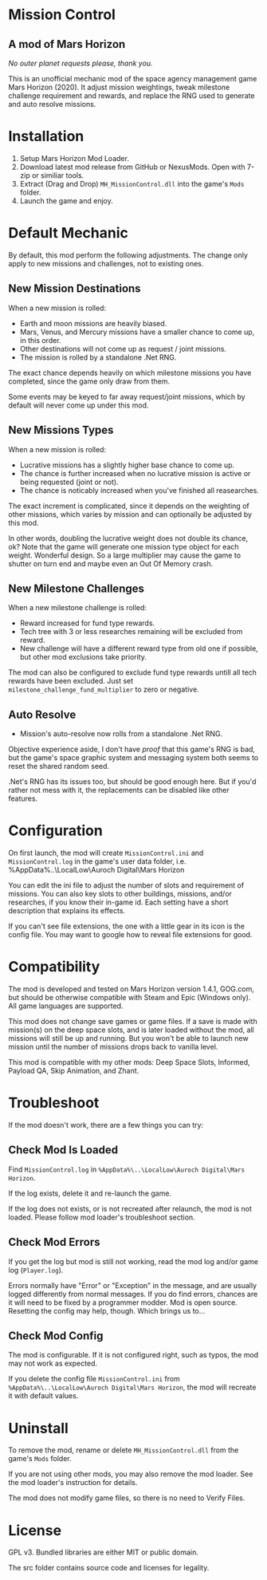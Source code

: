 # ﻿Mission Control #
## A mod of Mars Horizon ##

*No outer planet requests please, thank you.*

This is an unofficial mechanic mod of the space agency management game Mars Horizon (2020).
It adjust mission weightings, tweak milestone challenge requirement and rewards, and replace the RNG used to generate and auto resolve missions.


# Installation #

1. Setup Mars Horizon Mod Loader.
2. Download latest mod release from GitHub or NexusMods.  Open with 7-zip or similiar tools.
3. Extract (Drag and Drop) `MH_MissionControl.dll` into the game's `Mods` folder.
4. Launch the game and enjoy.


# Default Mechanic #

By default, this mod perform the following adjustments.
The change only apply to new missions and challenges, not to existing ones.

## New Mission Destinations ##

When a new mission is rolled:

* Earth and moon missions are heavily biased.
* Mars, Venus, and Mercury missions have a smaller chance to come up, in this order.
* Other destinations will not come up as request / joint missions.
* The mission is rolled by a standalone .Net RNG.

The exact chance depends heavily on which milestone missions you have completed,
since the game only draw from them.

Some events may be keyed to far away request/joint missions, which by default will never come up under this mod.

## New Missions Types ##

When a new mission is rolled:

* Lucrative missions has a slightly higher base chance to come up.
* The chance is further increased when no lucrative mission is active or being requested (joint or not).
* The chance is noticably increased when you've finished all reasearches.

The exact increment is complicated, since it depends on the weighting of other missions,
which varies by mission and can optionally be adjusted by this mod.

In other words, doubling the lucrative weight does not double its chance, ok?
Note that the game will generate one mission type object for each weight.
Wonderful design.
So a large multiplier may cause the game to shutter on turn end and maybe even an Out Of Memory crash.

## New Milestone Challenges ##

When a new milestone challenge is rolled:

* Reward increased for fund type rewards.
* Tech tree with 3 or less researches remaining will be excluded from reward.
* New challenge will have a different reward type from old one if possible, but other mod exclusions take priority.

The mod can also be configured to exclude fund type rewards untill all tech rewards have been excluded.
Just set `milestone_challenge_fund_multiplier` to zero or negative.

## Auto Resolve ##

* Mission's auto-resolve now rolls from a standalone .Net RNG.

Objective experience aside, I don't have _proof_ that this game's RNG is bad,
but the game's space graphic system and messaging system both seems to reset the shared random seed.

.Net's RNG has its issues too, but should be good enough here.
But if you'd rather not mess with it, the replacements can be disabled like other features.


# Configuration #

On first launch, the mod will create `MissionControl.ini` and `MissionControl.log` in the game's user data folder,
i.e. %AppData%\..\LocalLow\Auroch Digital\Mars Horizon

You can edit the ini file to adjust the number of slots and requirement of missions.
You can also key slots to other buildings, missions, and/or researches, if you know their in-game id.
Each setting have a short description that explains its effects.

If you can't see file extensions, the one with a little gear in its icon is the config file.
You may want to google how to reveal file extensions for good.


# Compatibility #

The mod is developed and tested on Mars Horizon version 1.4.1, GOG.com,
but should be otherwise compatible with Steam and Epic (Windows only).
All game languages are supported.

This mod does not change save games or game files.
If a save is made with mission(s) on the deep space slots, and is later loaded without the mod,
all missions will still be up and running. But you won't be able to launch new mission until the number of missions drops back to vanilla level.

This mod is compatible with my other mods: Deep Space Slots, Informed, Payload QA, Skip Animation, and Zhant.


# Troubleshoot #

If the mod doesn't work, there are a few things you can try:

## Check Mod Is Loaded

Find `MissionControl.log` in `%AppData%\..\LocalLow\Auroch Digital\Mars Horizon`.

If the log exists, delete it and re-launch the game.

If the log does not exists, or is not recreated after relaunch, the mod is not loaded.
Please follow mod loader's troubleshoot section.

## Check Mod Errors

If you get the log but mod is still not working, read the mod log and/or game log (`Player.log`).

Errors normally have "Error" or "Exception" in the message, and are usually logged differently from normal messages.
If you do find errors, chances are it will need to be fixed by a programmer modder.  Mod is open source.
Resetting the config may help, though.  Which brings us to...

## Check Mod Config

The mod is configurable.  If it is not configured right, such as typos, the mod may not work as expected.

If you delete the config file `MissionControl.ini` from `%AppData%\..\LocalLow\Auroch Digital\Mars Horizon`,
the mod will recreate it with default values.


# Uninstall #

To remove the mod, rename or delete `MH_MissionControl.dll` from the game's `Mods` folder.

If you are not using other mods, you may also remove the mod loader.
See the mod loader's instruction for details.

The mod does not modify game files, so there is no need to Verify Files.


# License #

GPL v3.  Bundled libraries are either MIT or public domain.

The src folder contains source code and licenses for legality.